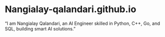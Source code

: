 # Nangialay-qalandari.github.io
“I am Nangialay Qalandari, an AI Engineer skilled in Python, C++, Go, and SQL, building smart AI solutions.”
